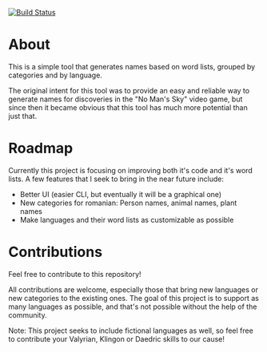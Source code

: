 [![Build Status](https://travis-ci.com/hmlendea/universal-name-generator.svg?branch=master)](https://travis-ci.com/hmlendea/universal-name-generator)

# About
This is a simple tool that generates names based on word lists, grouped by categories and by language.

The original intent for this tool was to provide an easy and reliable way to generate names for discoveries in the "No Man's Sky" video game, but since then it became obvious that this tool has much more potential than just that.

# Roadmap
Currently this project is focusing on improving both it's code and it's word lists. A few features that I seek to bring in the near future include:
- Better UI (easier CLI, but eventually it will be a graphical one)
- New categories for romanian: Person names, animal names, plant names
- Make languages and their word lists as customizable as possible

# Contributions
Feel free to contribute to this repository!

All contributions are welcome, especially those that bring new languages or new categories to the existing ones.
The goal of this project is to support as many languages as possible, and that's not possible without the help of the community.

Note: This project seeks to include fictional languages as well, so feel free to contribute your Valyrian, Klingon or Daedric skills to our cause!
